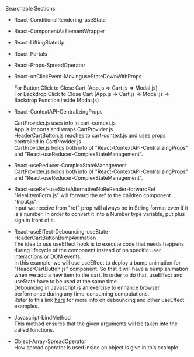 Searchable Sections:

- React-ConditionalRendering-useState
- React-ComponentAsElementWrapper
- React-LiftingStateUp
- React-Portals
- React-Props-SpreadOperator
- React-onClickEvent-MovinguseStateDownWithProps  
  
    For Button Click to Close Cart (App.js => Cart.js => Modal.js)  
    For Backdrop Click to Close Cart (App.js => Cart.js => Modal.js => Backdrop Function inside Modal.js)  
- React-ContextAPI-CentralizingProps 
   
    CartProvider.js uses info in cart-context.js  
    App.js imports and wraps CartProvider.js  
    HeaderCartButton.js reaches to cart-context.js and uses props controlled in CartProvider.js  
    CartProvider.js holds both info of "React-ContextAPI-CentralizingProps" and "React-useReducer-ComplexStateManagement".  
- React-useReducer-ComplexStateManagement  
    CartProvider.js holds both info of "React-ContextAPI-CentralizingProps" and "React-useReducer-ComplexStateManagement".  
- React-useRef-useStateAlternativeNoReRender-forwardRef  
    "MealItemForm.js" will forward the ref to the children component "Input.js".  
    Input we receive from "ref" prop will always be in String format even if it is a number. In order to convert it into a Number type variable, put plus sign in front of it.  
- React-useEffect-Debouncing-useState-HeaderCartButtonBumpAnimation  
    The idea to use useEffect hook is to execute code that needs happens during lifecycle of the component instead of on specific user interactions or DOM events.  
    In this example, we will use useEffect to deploy a bump animation for "HeaderCartButton.js" component. So that it will have a bump animation when we add a new item to the cart. In order to do that, useEffect and useState have to be used at the same time.  
    Debouncing in Javascript is an exercise to enhance browser performance during any time-consuming computations.  
    Refer to this link [here](https://github.com/codecygen/040_React-Side_Effects-Reducers-Context_API) for more info on debouncing and other useEffect examples.  
- Javascript-bindMethod  
    This method ensures that the given arguments will be taken into the called functions.  
- Object-Array-SpreadOperator  
    How spread operator is used inside an object is give in this example  
